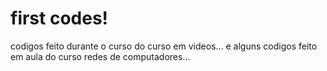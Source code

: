# first codes!
codigos feito durante o curso do curso em videos...
e alguns codigos feito em aula do curso redes de computadores...
